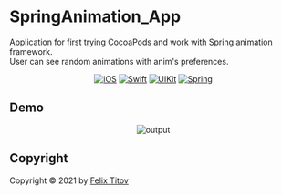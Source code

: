 # SpringAnimation_App

Application for first trying CocoaPods and work with Spring animation framework. <br/>
User can see random animations with anim's preferences.

<div align="center">
  
  [![iOS](https://img.shields.io/badge/iOS-15.5-blue)](https://www.apple.com/ru/ios/ios-15/)
  [![Swift](https://img.shields.io/badge/Swift-5.5-orange)](https://developer.apple.com/documentation/swift)
  [![UIKit](https://img.shields.io/badge/UIKit-%20LTS-yellowgreen)](https://developer.apple.com/documentation/uikit)
  [![Spring](https://img.shields.io/static/v1?label=Spring&message=1.0.5&color=ff6964)](https://developer.apple.com/documentation/uikit)
 
</div>

## Demo

<div align="center">
  
  ![output](https://user-images.githubusercontent.com/56549889/180626430-8bee1479-bd99-4631-8d4c-794559490e50.gif)


</div>

## Copyright

Copyright © 2021 by [Felix Titov](https://github.com/filtitov2001)

